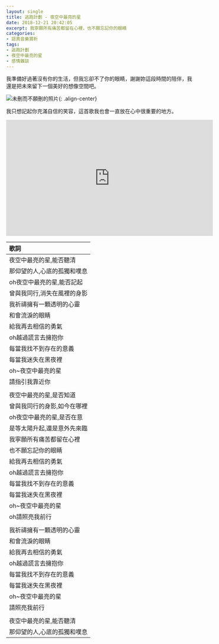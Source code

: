 ```yaml
---
layout: single
title: 逃跑計劃 - 夜空中最亮的星
date: 2018-12-21 20:42:05
excerpt: 我寧願所有痛苦都留在心裡，也不願忘記你的眼睛
categories:
- 認真音樂賞析
tags:
- 逃跑計劃
- 夜空中最亮的星
- 感情雜談
---
```


我準備好過著沒有你的生活，但我忘卻不了你的眼睛，謝謝妳這段時間的陪伴，我還是把未來留下一個美好的想像空間吧。

![未刪而不願刪的照片](/assets/images/album/日誌用圖/妳的笑容.JPG){: .align-center}

我只想記起你充滿自信的笑容，這首歌我也會一直放在心中很重要的地方。

<p style="text-align: center;"><iframe width="560" height="315" src="https://www.youtube.com/embed/GPnymcrXgX0" frameborder="0" allow="accelerometer; autoplay; encrypted-media; gyroscope; picture-in-picture" allowfullscreen></iframe></p>

|歌詞|
|:-|
|夜空中最亮的星,能否聽清|
|那仰望的人,心底的孤獨和嘆息|
|oh夜空中最亮的星,能否記起|
|曾與我同行,消失在風裡的身影|
|我祈禱擁有一顆透明的心靈|
|和會流淚的眼睛|
|給我再去相信的勇氣|
|oh越過謊言去擁抱你|
|每當我找不到存在的意義|
|每當我迷失在黑夜裡|
|oh~夜空中最亮的星|
|請指引我靠近你|
||
|夜空中最亮的星,是否知道|
|曾與我同行的身影,如今在哪裡|
|oh夜空中最亮的星,是否在意|
|是等太陽升起,還是意外先來臨|
|我寧願所有痛苦都留在心裡|
|也不願忘記你的眼睛|
|給我再去相信的勇氣|
|oh越過謊言去擁抱你|
|每當我找不到存在的意義|
|每當我迷失在黑夜裡|
|oh~夜空中最亮的星|
|oh請照亮我前行|
||
|我祈禱擁有一顆透明的心靈|
|和會流淚的眼睛|
|給我再去相信的勇氣|
|oh越過謊言去擁抱你|
|每當我找不到存在的意義|
|每當我迷失在黑夜裡|
|oh~夜空中最亮的星|
|請照亮我前行|
||
|夜空中最亮的星,能否聽清|
|那仰望的人,心底的孤獨和嘆息|
